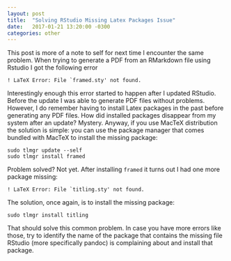 ```yaml
---
layout: post
title:  "Solving RStudio Missing Latex Packages Issue"
date:   2017-01-21 13:20:00 -0300
categories: other
---
```


This post is more of a note to self for next time I encounter the same problem. When trying to generate a PDF from an RMarkdown file using
 Rstudio I got the following error

```
! LaTeX Error: File `framed.sty' not found.
```

Interestingly enough this error started to happen after I updated RStudio. Before the update I was able to generate PDF files without
 problems. However, I do remember having to install Latex packages in the past before generating any PDF files. How did installed packages
 disappear from my system after an update? Mystery. Anyway, if you use MacTeX distribution the solution is simple: you can use the
 package manager that comes bundled with MacTeX to install the missing package:

```
sudo tlmgr update --self
sudo tlmgr install framed
```

Problem solved? Not yet. After installing `framed` it turns out I had one more package missing:

```
! LaTeX Error: File `titling.sty' not found.
``` 

The solution, once again, is to install the missing package:

```
sudo tlmgr install titling
```

That should solve this common problem. In case you have more errors like those, try to identify the name of the package that contains
 the missing file RStudio (more specifically pandoc) is complaining about and install that package.

